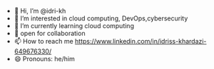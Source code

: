 - 👋 Hi, I’m @idri-kh
- 👀 I’m interested in cloud computing, DevOps,cybersecurity
- 🌱 I’m currently learning cloud computing 
- 💞️ open for collaboration 
- 📫 How to reach me https://www.linkedin.com/in/idriss-khardazi-649676330/
- 😄 Pronouns: he/him
  

<!---
3DIobrka/3DIobrka is a ✨ special ✨ repository because its `README.md` (this file) appears on your GitHub profile.
You can click the Preview link to take a look at your changes.
--->

